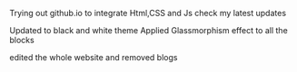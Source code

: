 Trying out github.io to integrate Html,CSS and Js
check my latest updates

Updated to black and white theme
Applied Glassmorphism effect to all the blocks

 edited the whole website and removed blogs